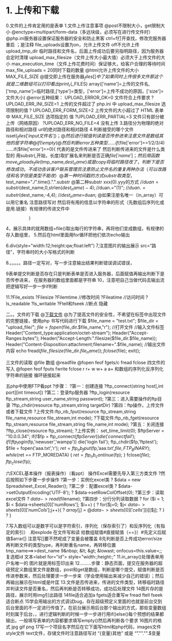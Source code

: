 # 1. 上传和下载
0.文件的上传肯定用的是表单
1.文件上传注意事项
   @post不限制大小，get限制大小
   @enctype=multipart/form-data（多远块级，必须写在进行传文件时）
   @php.ini服务器设置保证服务器的安全和防止黑客
       ctrl+f打开查找，修改完服务器重启  ；是注释
       file_uploads设置为on，允许上传文件 off不允许上传
       upload_tmp_dir 临时路径和文件名，后面上传成功后要另指明路径，因为服务器会定时清理
       upload_max_filesize（文件上传大小最大值）必须大于上传文件的大小
       max_execution_time（文件上传花费时间）保证够大，给客户合理的等待时间
       max_file_uploads = 20同时下载的数量
   @html允许上传文件的大小MAX_FILE_SIZE
   @提交即上传在服务器$_files[]中了
      如果同时上传很多文件那这个就是二维数组
      可以打印看出print_r($_FILES)
    array(['name']=上传的文件名,['tmp_name']=临时路径,['type']=类型，['error']=上传不成功的原因，['size']=文件大小)
   @error五种结果：
           UPLOAD_ERROR_OK=0
            文件符合上传要求
?         UPLOAD_ERR_INI_SIZE=1
            上传的文件超过了 php.ini 中 upload_max_filesize 选项限制的值
 ?          UPLOAD_ERR_FORM_SIZE=2
            上传文件的大小超过了 HTML 表单中 MAX_FILE_SIZE 选项指定的
值
           ?UPLOAD_ERR_PARTIAL=3
          文件只有部分被上传（网络原因）
           ?UPLOAD_ERR_NO_FILE=4
                  没有上传
3.路径分为物理的绝对路径和相对路径  url的绝对路径和相对路径
4.判断接受的哪个文件isset($_files['input文件名'])；
        @然后进行赋值判读是否传参进来 注意文件是数组 其他的是字符串
        @if(!empty)
        @然后判断error五种类型
         ……if($file['error']==1/2/3/4)
         ……if($file['error']==0){
                 代表的是文件传进来了
             然后判断传进来的文件是什么类型的  用substr(,开始，长度)取扩展名来判断是否正确$file['name']；
              然后用函数move_uploads_file($tmp_name,$dest_name)或是copy将临时路径改了，判断下是否修改成功，不成功告诉客户联系管理员
              注意防止文件名的重复两种办法（可以改路径和名字但是类型不能改）
                @第一种时间戳的方式
            substr取类型，$test_name="./".time().".".substr
                 @第二种substr xxx(0).yyy的方式
           //$duan=substr($dest_name,0,strlen($dest_name)-4);
	   //$duan.="(1)";
	   //$duan.=substr($dest_name,-4,4);
	    //$dest_name=$duan;
                 @如果注册名唯一（in_array）可以用它重名
               注意路径写对
               然后将有用的信息以字符串的形式（先数组后序列化或是用.链接）有规律的传进文件中
 
              }

4，展示具体的就用数组=file()取出每行的字符串，再将他们变成数组，有规律的存入数组里，
5.然后在html里面用for循环把他们依次echo输出

6.div(style="width:12;height:qw;float:left")
7,注意图片的输出展示 src=“路径”，字符串时的大小写格式的判断

8.。。。。。路径一定写对，写一步注意输出结果判断错误调试错误，

9表单提交判断是否存在只是判断表单是否进入服务器，后面赋值再输出判断下是否传参进来，
在服务器的数组里面都是字符串
10，注意吧自己当做代码去输出流把逻辑写好一步一步if判断

11.?File_exists
?Filesize
?Filemtime  //修改时间
?Fileatime   //访问时间
?Is_readable
?Is_writable
?Ftell和fseek  //断点 隐藏

二。。文件的下载
@<a href=http://localhost/test.txt>下载文件</a>
@为了提高文件的安全性，不希望在<a>标签中出现文件的完整链接，使用php
书写代码进行下载
$file_name = "test.txt";
$file_dir = "upload_file/";
$file = fopen($file_dir.$file_name,"r"); //打开文件
//输入文件标签
Header("Content_type:application/octet-stream");
Header("Accept-Ranges:bytes");
Header("Accept-Length:".filesize($file_dir.$file_name));
Header("Content-Disposition:attachment;filename=".$file_name);
//输出文件内容
echo fread($file,filesize($file_dir.$file_name));
fclose($file);
exit();

三文件的读取
@file  数组   @readfile    @fopen feof  fgets/c fread fclose
四文件的写入
@fopen feof  fputs  fwrite fclose
r r+ w w+ a a+
和数组的序列化反序列化 字符串的链接  循环链接起来


五php中使用FTP看ppt
?步骤：
?第一：创建连接
?ftp_connect(string host[,int port][int timeout])
?第二：登录ftp服务器
?ftp_login(resource ftp_stream,string user_name,string password);
?第三：进入需要操作的ftp目录
?ftp_chdir(resource ftp_stream,string targetDir)
?第四：ftp操作，上传文件或者下载文件
?上传文件:ftp_nb_fput(resource ftp_stream,string file_name,resource file_stream,int
mode);
?下载文件:ftp_nb_fget(resource ftp_stream,resource file_stream,string file_name,int
mode);
?第五：关闭连接
?ftp_close(resource ftp_stream);
?上传实例：
 set_time_limit(0);
$ftpServer = "10.0.0.34";
 if(!$fp = ftp_connect($ftpServer))
die('connect fail');
 if(!ftp_login($fp,'newuser','wampp'))
 die('login fail');
ftp_chdir($fp,'ftptest');
 $file = fopen('aaa.txt','r');
 $ret = ftp_nb_fput($fp,’aaa.txt’,$file,FTP_BINARY);
 while($ret == FTP_MOREDATA)
 {
 $ret = ftp_nb_continue($fp);
 }
 fclose($file);
 ftp_close($fp);

六EXCEL基本操作（报表操作）（看ppt）
操作Excel需要先导入第三方类文件
?然后按照如下步骤一步步操作
?第一步：实例化excel类
? $data = new Spreadsheet_Excel_Reader();
?第二步：配置excel类
? $data->setOutputEncoding('UTF-8');
? $data->setRowColOffset(0);
?第三步：读取excel文件
? $data->read($filename);
?第四步：分行分列读取数据
? for ($i = 1; $i < $data->sheets[0]['numRows']; $i++) {
? for($j=0; $j< $data->sheets[0]['numCols'];$j++){
? $array[$j] = @$data->sheets[0]['cells'][$i][$j];
? }
? }

7.写入数组可以是数字可以是字符索引，序列化（保存索引了）和反序列化（有指定的索引）   .和explode 在文件写和读
给数组赋值#直接赋值（==》）#先定义后赋值$arrar[] 注意写[]要不然呢成了变量会被覆盖
8先判断是否上传成功error/size再判断文件的类型type，再判断重名name，再转移位置tmp_name==>>dest_name
9&nbsp; &lt; &gt; &lowast; onfocus=this.value=;;  复选框id  文本<label for="id">   style="width:;height:;"
11.in_array()处理表单用户名唯一的
   图片就是用标签印出来
12.........步骤：静态页面，提交在服务器的超级预定义数组里文件是数组，post和get是数组，判断是哪个提交，赋值判断是否传进参数来，然后处理要求一步一步来（学会使用输出来减少自己的错误）；然后再输出展示在html或是叶匡
13.文件是否传进来，传进的文件类型，转移临时路径并判读文件是否重名，然后再判断是否转移成功，成功后处理文件
14图片存的是路径，展示时用img引出路径
14file适合追加a   fgets适合重写w   fread ftell fseek适合断点
15学会用输出的方式调试bug，存在超级预定义里面的也就是前台交到后台里面的不一定进行传值了。在前台展示用后台那个输出的方式，那些变量数组时刻属于后台，，进行逻辑判断的时候一步一步进行用if()else()每个预想的结果都输出，一般填写表单的内容都要求填写empty()然后再判断各个要求
16图片的格式 jpg  gif png
17写一个项目名字然后在它下面写html和php代码，images文件 style文件 text文件，存储文件时注意路径写对
  “{变量}其他”  或是   “”.""."".$变量